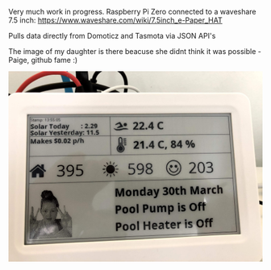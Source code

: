 Very much work in progress. 
Raspberry Pi Zero connected to a waveshare 7.5 inch:
https://www.waveshare.com/wiki/7.5inch_e-Paper_HAT

Pulls data directly from Domoticz and Tasmota via JSON API's

The image of my daughter is there beacuse she didnt think it was possible - Paige, github fame :)

![alt text](https://github.com/karlcmorris/Domoticz-e-ink/blob/master/gallery/IMG_3882.jpg)
